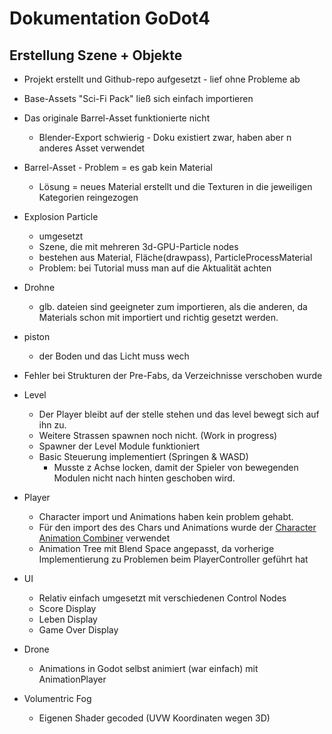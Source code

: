 # Dokumentation GoDot4

## Erstellung Szene + Objekte
- Projekt erstellt und Github-repo aufgesetzt - lief ohne Probleme ab
- Base-Assets "Sci-Fi Pack" ließ sich einfach importieren
- Das originale Barrel-Asset funktionierte nicht
  - Blender-Export schwierig - Doku existiert zwar, haben aber n anderes Asset verwendet
- Barrel-Asset - Problem = es gab kein Material
  - Lösung = neues Material erstellt und die Texturen in die jeweiligen Kategorien reingezogen

- Explosion Particle
  - umgesetzt
  - Szene, die mit mehreren 3d-GPU-Particle nodes
  - bestehen aus Material, Fläche(drawpass), ParticleProcessMaterial
  - Problem: bei Tutorial muss man auf die Aktualität achten

- Drohne
  - glb. dateien sind geeigneter  zum importieren, als die anderen, da Materials schon mit importiert und richtig gesetzt werden.
 
- piston
  - der Boden und das Licht muss wech 
- Fehler bei Strukturen der Pre-Fabs, da Verzeichnisse verschoben wurde

- Level
	- Der Player bleibt auf der stelle stehen und das level bewegt sich auf ihn zu.
	- Weitere Strassen spawnen noch nicht. (Work in progress)
  - Spawner der Level Module funktioniert
  - Basic Steuerung implementiert (Springen & WASD)
    - Musste z Achse locken, damit der Spieler von bewegenden Modulen nicht nach hinten geschoben wird.

- Player
	- Character import und Animations haben kein problem gehabt.
	- Für den import des des Chars und Animations wurde der [Character Animation Combiner](https://nilooy.github.io/character-animation-combiner/) verwendet
  - Animation Tree mit Blend Space angepasst, da vorherige Implementierung zu Problemen beim PlayerController geführt hat

- UI
  - Relativ einfach umgesetzt mit verschiedenen Control Nodes
  - Score Display
  - Leben Display
  - Game Over Display

- Drone
  - Animations in Godot selbst animiert (war einfach) mit AnimationPlayer

- Volumentric Fog
  - Eigenen Shader gecoded (UVW Koordinaten wegen 3D)


